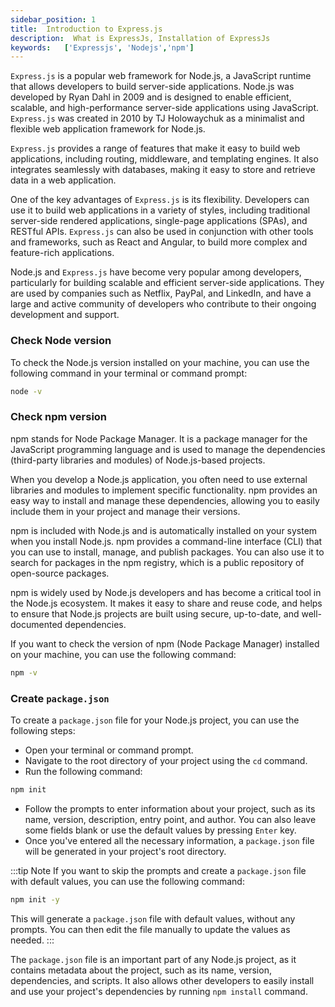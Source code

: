 ```yaml
---
sidebar_position: 1
title:  Introduction to Express.js
description:  What is ExpressJs, Installation of ExpressJs
keywords:   ['Expressjs', 'Nodejs','npm']
---
```


`Express.js` is a popular web framework for Node.js, a JavaScript runtime that allows developers to build server-side applications. Node.js was developed by Ryan Dahl in 2009 and is designed to enable efficient, scalable, and high-performance server-side applications using JavaScript. `Express.js` was created in 2010 by TJ Holowaychuk as a minimalist and flexible web application framework for Node.js.

`Express.js` provides a range of features that make it easy to build web applications, including routing, middleware, and templating engines. It also integrates seamlessly with databases, making it easy to store and retrieve data in a web application.

One of the key advantages of `Express.js` is its flexibility. Developers can use it to build web applications in a variety of styles, including traditional server-side rendered applications, single-page applications (SPAs), and RESTful APIs. `Express.js` can also be used in conjunction with other tools and frameworks, such as React and Angular, to build more complex and feature-rich applications.

Node.js and `Express.js` have become very popular among developers, particularly for building scalable and efficient server-side applications. They are used by companies such as Netflix, PayPal, and LinkedIn, and have a large and active community of developers who contribute to their ongoing development and support.


### Check Node version

To check the Node.js version installed on your machine, you can use the following command in your terminal or command prompt:

```bash
node -v
```
### Check npm version
npm stands for Node Package Manager. It is a package manager for the JavaScript programming language and is used to manage the dependencies (third-party libraries and modules) of Node.js-based projects.

When you develop a Node.js application, you often need to use external libraries and modules to implement specific functionality. npm provides an easy way to install and manage these dependencies, allowing you to easily include them in your project and manage their versions.

npm is included with Node.js and is automatically installed on your system when you install Node.js. npm provides a command-line interface (CLI) that you can use to install, manage, and publish packages. You can also use it to search for packages in the npm registry, which is a public repository of open-source packages.

npm is widely used by Node.js developers and has become a critical tool in the Node.js ecosystem. It makes it easy to share and reuse code, and helps to ensure that Node.js projects are built using secure, up-to-date, and well-documented dependencies.

If you want to check the version of npm (Node Package Manager) installed on your machine, you can use the following command:
```bash
npm -v
```
### Create `package.json`
To create a `package.json` file for your Node.js project, you can use the following steps:

- Open your terminal or command prompt.
- Navigate to the root directory of your project using the `cd` command.
- Run the following command:

```bash
npm init
```

- Follow the prompts to enter information about your project, such as its name, version, description, entry point, and author. You can also leave some fields blank or use the default values by pressing `Enter` key.
- Once you've entered all the necessary information, a `package.json` file will be generated in your project's root directory.

:::tip Note
If you want to skip the prompts and create a `package.json` file with default values, you can use the following command:

```bash
npm init -y
```

This will generate a `package.json` file with default values, without any prompts. You can then edit the file manually to update the values as needed.
:::

The `package.json` file is an important part of any Node.js project, as it contains metadata about the project, such as its name, version, dependencies, and scripts. It also allows other developers to easily install and use your project's dependencies by running `npm install` command.